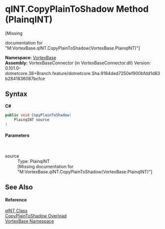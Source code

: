 # qINT.CopyPlainToShadow Method (PlainqINT)
 

\[Missing <summary> documentation for "M:VortexBase.qINT.CopyPlainToShadow(VortexBase.PlainqINT)"\]

**Namespace:**&nbsp;<a href="N_VortexBase.md">VortexBase</a><br />**Assembly:**&nbsp;VortexBaseConnector (in VortexBaseConnector.dll) Version: 0.101.0-dotnetcore.38+Branch.feature/dotnetcore.Sha.9184ded7250ef900bfdd1d83b2841836087bcfce

## Syntax

**C#**<br />
``` C#
public void CopyPlainToShadow(
	PlainqINT source
)
```


#### Parameters
&nbsp;<dl><dt>source</dt><dd>Type: PlainqINT<br />\[Missing <param name="source"/> documentation for "M:VortexBase.qINT.CopyPlainToShadow(VortexBase.PlainqINT)"\]</dd></dl>

## See Also


#### Reference
<a href="T_VortexBase_qINT.md">qINT Class</a><br /><a href="Overload_VortexBase_qINT_CopyPlainToShadow.md">CopyPlainToShadow Overload</a><br /><a href="N_VortexBase.md">VortexBase Namespace</a><br />